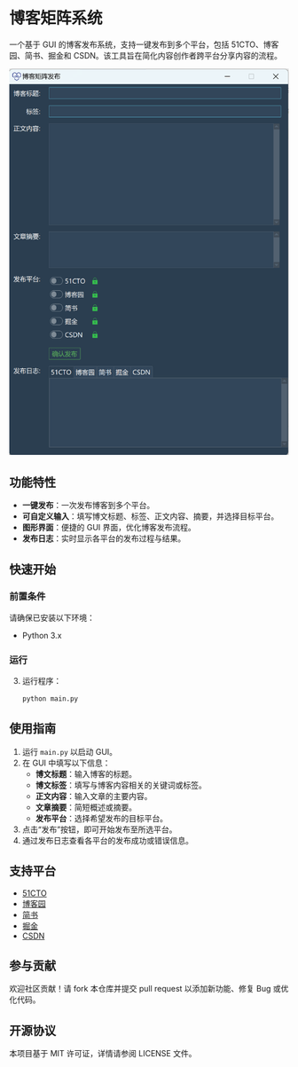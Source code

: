 # 博客矩阵系统

一个基于 GUI 的博客发布系统，支持一键发布到多个平台，包括 51CTO、博客园、简书、掘金和 CSDN。该工具旨在简化内容创作者跨平台分享内容的流程。

<div align="center">
    <img src="./screenshot.jpg" alt="界面截图" width="550"/>
</div>

## 功能特性

- **一键发布**：一次发布博客到多个平台。
- **可自定义输入**：填写博文标题、标签、正文内容、摘要，并选择目标平台。
- **图形界面**：便捷的 GUI 界面，优化博客发布流程。
- **发布日志**：实时显示各平台的发布过程与结果。

## 快速开始

### 前置条件

请确保已安装以下环境：

- Python 3.x

### 运行


3. 运行程序：

   ```bash
   python main.py
   ```


## 使用指南

1. 运行 `main.py` 以启动 GUI。
2. 在 GUI 中填写以下信息：
   - **博文标题**：输入博客的标题。
   - **博文标签**：填写与博客内容相关的关键词或标签。
   - **正文内容**：输入文章的主要内容。
   - **文章摘要**：简短概述或摘要。
   - **发布平台**：选择希望发布的目标平台。
3. 点击“发布”按钮，即可开始发布至所选平台。
4. 通过发布日志查看各平台的发布成功或错误信息。

## 支持平台

- [51CTO](https://51cto.com)
- [博客园](https://cnblogs.com)
- [简书](https://jianshu.com)
- [掘金](https://juejin.im)
- [CSDN](https://csdn.net)

## 参与贡献

欢迎社区贡献！请 fork 本仓库并提交 pull request 以添加新功能、修复 Bug 或优化代码。

## 开源协议

本项目基于 MIT 许可证，详情请参阅 LICENSE 文件。

